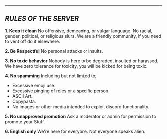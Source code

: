 --------------------------------
***RULES OF THE SERVER***
--------------------------------

**1. Keep it clean**
No offensive, demeaning, or vulgar language. No racial, gender, political, or religious slurs. We are a friendly community, if you need to vent off do it elsewhere.

**2. Be Respectful**
No personal attacks or insults.

**3. No toxic behavior**
Nobody is here to be degraded, insulted or harassed. We have zero tolerance for toxicity, you will be kicked for being toxic.

**4. No spamming**
Including but not limited to;
- Excessive emoji use.
- Excessive pinging of roles or a specific person.
- ASCII Art.
- Copypasta.
- No images or other media intended to exploit discord functionality.

**5. No unapproved promotion**
Ask a moderator or admin for permission to promote your Stuff.

**6. English only**
We're here for everyone. Not everyone speaks alien.

